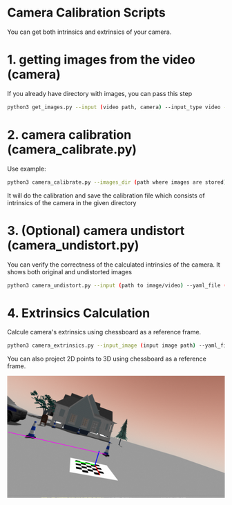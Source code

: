 # Camera Calibration Scripts
You can get both intrinsics and extrinsics of your camera.

# 1. getting images from the video (camera)
If you already have directory with images, you can pass this step
```bash
python3 get_images.py --input (video path, camera) --input_type video --image_dir (path for saved images) --sleep_time (sleep time btw taking images)
```

# 2. camera calibration (camera_calibrate.py)

Use example:
```bash
python3 camera_calibrate.py --images_dir (path where images are stored) --dir_path (path where to store calibration yaml) --width (board width in squares) --height (board heaight in squares) --square_size (square size (in meters)) 
```

It will do the calibration and save the calibration file which consists of intrinsics of the camera in the given directory

# 3. (Optional) camera undistort (camera_undistort.py)

You can verify the correctness of the calculated intrinsics of the camera. It shows both original and undistorted images

```bash
python3 camera_undistort.py --input (path to image/video) --yaml_file (path to calibration file)
```

# 4. Extrinsics Calculation
Calcule camera's extrinsics using chessboard as a reference frame.

```bash
python3 camera_extrinsics.py --input_image (input image path) --yaml_file (calibration file path) --width (width of the chessboard in squares) --height (height of chessboard in squares) --square_size (square size in meters)
```

You can also project 2D points to 3D using chessboard as a reference frame.

![extrinsics](extrinsics.png)